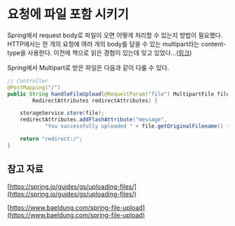 # 요청에 파일 포함 시키기

Spring에서 request body로 파일이 오면 어떻게 처리할 수 있는지 방법이 필요했다. HTTP에서는 한 개의 요청에 여러 개의 body를 담을 수 있는 multipart라는 content-type을 사용한다. 이전에 책으로 읽은 경험이 있는데 잊고 있었다...([링크](https://junroot.github.io/programming/%EA%B7%B8%EB%A6%BC%EC%9C%BC%EB%A1%9C-%EB%B0%B0%EC%9A%B0%EB%8A%94-Http-Network-Basic/#%EC%97%AC%EB%9F%AC-%EB%8D%B0%EC%9D%B4%ED%84%B0%EB%A5%BC-%EB%B3%B4%EB%82%B4%EB%8A%94-%EB%A9%80%ED%8B%B0%ED%8C%8C%ED%8A%B8))

Spring에서 Multipart로 받은 파일은 다음과 같이 다룰 수 있다.

```java
// Controller
@PostMapping("/")
public String handleFileUpload(@RequestParam("file") MultipartFile file,
		RedirectAttributes redirectAttributes) {

	storageService.store(file);
	redirectAttributes.addFlashAttribute("message",
			"You successfully uploaded " + file.getOriginalFilename() + "!");

	return "redirect:/";
}
```

## 참고 자료

[https://spring.io/guides/gs/uploading-files/](https://spring.io/guides/gs/uploading-files/)

[https://www.baeldung.com/spring-file-upload](https://www.baeldung.com/spring-file-upload)
